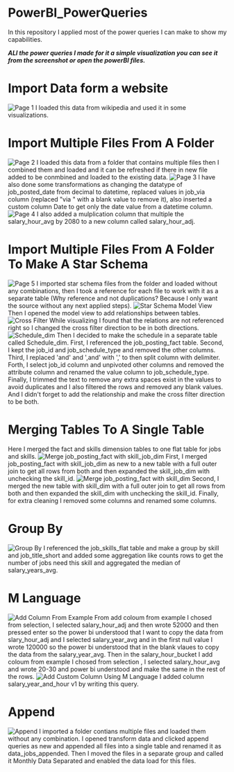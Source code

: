 # PowerBI_PowerQueries
In this repository I applied most of the power queries I can make to show my capabilities.

***ALl the power queries I made for it a simple visualization you can see it from the screenshot or open the powerBI files.***

# Import Data form a website
![Page 1](/WikipediaData.png)
I loaded this data from wikipedia and used it in some visualizations.

# Import Multiple Files From A Folder
![Page 2](/MultipleFiles.png)
I loaded this data from a folder that contains multiple files then I combined them and loaded and it can be refreshed if there in new file added to be conmbined and loaded to the existing data.
![Page 3](/InsertCustomColumnInMonthlyFiles.png)
I have also done some transformations as changing the datatype of job_posted_date from decimal to datetime, replaced values in job_via column (replaced "via " with a blank value to remove it), also inserted a custom column Date to get only the date value from a datetime column.
![Page 4](/MultiplicationInMonthlyFiles.png)
I also added a mulplication column that multiple the salary_hour_avg by 2080 to a new column called salary_hour_adj.

# Import Multiple Files From A Folder To Make A Star Schema
![Page 5](/StarSchemaSource.png)
I imported star schema files from the folder and loaded without any combinations, then I took a reference for each file to work with it as a separate table (Why reference and not duplications? Because I only want the source without any next applied steps).
![Star Schema Model View](/StarSchemaModelView.png)
Then I opened the model view to add relationships between tables.
![Cross Filter](/CrossFilter.png)
While visualizing I found that the relations are not referenced right so I changed the cross filter direction to be in both directions.
![Schedule_dim](/Schedule_dim.png)
Then I decided to make the schedule in a separate table called Schedule_dim. First, I referenced the job_posting_fact table. Second, I kept the job_id and job_schedule_type and removed the other columns. Third, I replaced 'and' and ',and' with ',' to then split column with delimiter. Forth, I select job_id column and unpivoted other columns and removed the attribute column and renamed the value column to job_schedule_type. Finally, I trimmed the text to remove any extra spaces exist in the values to avoid duplicates and I also filtered the rows and removed any blank values. And I didn't forget to add the relationship and make the cross filter direction to be both.

# Merging Tables To A Single Table
Here I merged the fact and skills dimension tables to one flat table for jobs and skills.
![Merge job_posting_fact with skill_job_dim](/MergeJob_posting_factWithSkill_job_dim.png)
First, I merged job_posting_fact with skill_job_dim as new to a new table with a full outer join to get all rows from both and then expanded the skill_job_dim with unchecking the skill_id.
![Merge job_posting_fact with skill_dim](/MergeJob_posting_factWithSkill_dim.png)
Second, I merged the new table with skill_dim with a full outer join to get all rows from both and then expanded the skill_dim with unchecking the skill_id. Finally, for extra cleaning I removed some columns and renamed some columns.

# Group By
![Group By](/GroupBy.png)
I referenced the job_skills_flat table and make a group by skill and job_title_short and added some aggregation like counts rows to get the number of jobs need this skill and aggregated the median of salary_years_avg.

# M Language
![Add Column From Example](/AddColumnsFromExample.png)
From add coloum from example I chosed from selection, I selected salary_hour_adj and then wrote 52000 and then pressed enter so the power bi understood that I want to copy the data from slary_hour_adj and I selected salary_year_avg and in the first null value I wrote 120000 so the power bi understood that in the blank vlaues to copy the data from the salary_year_avg. Then in the salary_hour_bucket I add coloum from example I chosed from selection , I selected salary_hour_avg and wrote 20-30 and power bi understood and make the same in the rest of the rows.
![Add Custom Column](/CustomColumn.png)
Using M Language I added column salary_year_and_hour v1 by writing this query.

# Append
![Append](/Append.png)
I imported a folder contians multiple files and loaded them without any combination.
I opened transform data and clicked append queries as new and appended all files into a single table and renamed it as data_jobs_appended. Then I moved the files in a separate group and called it Monthly Data Separated and enabled the data load for this files.